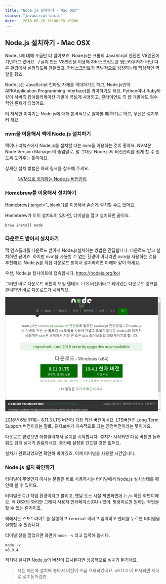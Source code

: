 ```yaml
---
title: "Node.js 설치하기 - Mac OSX"
course: "javascript-basic"
date:   2018-06-20 18:00:00 +0900
---
```




## Node.js 설치하기 - Mac OSX

Node.js에 대해 조금만 더 알아보죠. Node.js는 크롬의 JavaScript 엔진인 V8엔진에 기반하고 있어요. 구글이 만든 V8엔진을 이용해 자바스크립트를 웹브라우저가 아닌 다른 환경에서 실행되도록 만들었고, 자바스크립트가 폭발적으로 성장하는데 핵심적인 역할을 했죠.

Node.js는 JavaScript 런타임 자체를 의미하기도 하고, Node.js만의 API(Application Programming Interface)를 의미하기도 해요. Python이나 Ruby와 같이 서버측 웹애플리케이션 개발에 폭넓게 사용되고, 클라이언트 측 웹 개발에도 필수적인 존재가 되었어요.

더 자세한 이야기는 Node.js에 대해 본격적으로 알아볼 때 하기로 하고, 우선은 설치부터 해요.



### nvm을 이용해서 맥에 Node.js 설치하기

맥이나 리눅스에서 Node.js를 설치할 때는 nvm을 이용하는 것이 좋아요. NVM은 Node Version Manager의 줄임말로, 말 그대로 Node.js의 버전관리를 쉽게 할 수 있도록 도와주는 툴이에요.

상세한 설치 방법은 아래 링크를 참조해 주세요.

> [NVM으로 쉽게하는 Node.js 버전관리][nvm]



### Homebrew를 이용해서 설치하기

[Homebrew](https://brew.sh/){:target="_blank"}를 이용해서 손쉽게 설치할 수도 있어요.

Homebrew가 이미 설치되어 있다면, 터미널을 열고 설치하면 끝이죠.

```shell
brew install node
```



### 다운로드 받아서 설치하기

맥 인스톨러를 다운로드 받아서 Node.js설치하는 방법은 간답합니다. 다운로드 받고 설치하면 끝이죠. 하지만 nvm을 사용할 수 없는 환경이 아니라면 nvm을 사용하는 것을 추천해요. Node.js를 직접 다운로드 받아서 설치하려면 아래와 같이 하세요.

우선, Node.js 웹사이트에 접속합시다. https://nodejs.org/ko/

그러면 바로 다운로드 버튼이 보일 텐데요. LTS 버전이라고 되어있는 다운로드 링크를 클릭하면 바로 다운로드가 시작되요.

![nodejs-install1](img/nodejs-install1.png)



2018년 6월 현재는 8.11.3 LTS 버전이 가장 최신 버전이네요. LTS버전은 Long Term Support 버전이라는 말로, 유지보수가 지속적으로 되는 안정버전이라는 뜻이에요.

다운로드 받았으면 더블클릭해서 설치를 시작합니다. 설치가 시작되면 다음 버튼만 눌러줘도 쉽게 설치가 완료되네요. 중간에 설정을 건드릴 것은 없어요. 

설치가 완료되었으면 확인해 봐야겠죠. 이제 터미널을 사용할 시간입니다.



### Node.js 설치 확인하기

티미널이 무엇인지 아시는 분들은 바로 사용하시는 터미널에서 Node.js 설치상태를 확인해 볼 수 있어요.

터미널은 CLI 작업 환경이라고 불리고, 옛날 도스 시절 까만화면에 `C:/>` 하던 화면이에요. 맥 OSX의 화려한 그래픽 사용자 인터페이스(GUI) 없이, 명령어로만 원하는 작업을 할 수 있는 환경이죠.

맥에서는 스포트라이트를 실행하고 `terminal` 이라고 입력하고 엔터를 누르면 터미널을 실행할 수 있습니다. 

터미널 창을 열었으면 화면에 `node -v` 라고 입력해 봅시다.

```shell
node -v
v8.9.4
```

저처럼 설치한 Node.js의 버전이 표시된다면 성공적으로 설치가 된거에요.

> 저는 예전에 설치해 놓아서 버전이 조금 오래되었네요. v8.11.3 이 표시되면 제대로 설치된거겠죠.



[nvm]: /posts/nodejs/nvm


